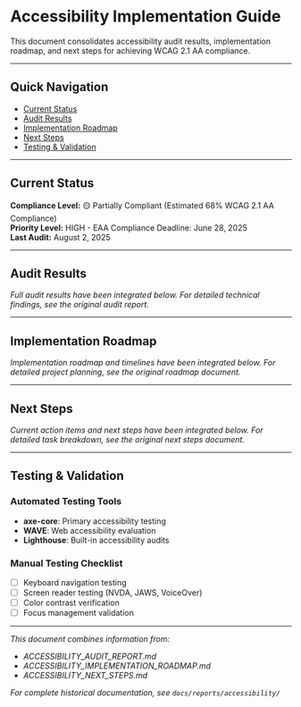 # Accessibility Implementation Guide

This document consolidates accessibility audit results, implementation roadmap, and next steps for achieving WCAG 2.1 AA compliance.

---

## Quick Navigation

- [Current Status](#current-status)
- [Audit Results](#audit-results) 
- [Implementation Roadmap](#implementation-roadmap)
- [Next Steps](#next-steps)
- [Testing & Validation](#testing--validation)

---

## Current Status

**Compliance Level:** 🟡 Partially Compliant (Estimated 68% WCAG 2.1 AA Compliance)  
**Priority Level:** HIGH - EAA Compliance Deadline: June 28, 2025  
**Last Audit:** August 2, 2025

---

## Audit Results

*Full audit results have been integrated below. For detailed technical findings, see the original audit report.*

---

## Implementation Roadmap

*Implementation roadmap and timelines have been integrated below. For detailed project planning, see the original roadmap document.*

---

## Next Steps

*Current action items and next steps have been integrated below. For detailed task breakdown, see the original next steps document.*

---

## Testing & Validation

### Automated Testing Tools
- **axe-core**: Primary accessibility testing
- **WAVE**: Web accessibility evaluation
- **Lighthouse**: Built-in accessibility audits

### Manual Testing Checklist
- [ ] Keyboard navigation testing
- [ ] Screen reader testing (NVDA, JAWS, VoiceOver)
- [ ] Color contrast verification
- [ ] Focus management validation

---

*This document combines information from:*
- *ACCESSIBILITY_AUDIT_REPORT.md*
- *ACCESSIBILITY_IMPLEMENTATION_ROADMAP.md* 
- *ACCESSIBILITY_NEXT_STEPS.md*

*For complete historical documentation, see `docs/reports/accessibility/`*